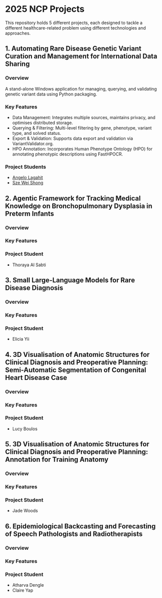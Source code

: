 # 2025 NCP Projects
This repository holds 5 different projects, each designed to tackle a different healthcare-related problem using different technologies and approaches.

## 1. Automating Rare Disease Genetic Variant Curation and Management for International Data Sharing

### Overview
A stand-alone Windows application for managing, querying, and validating genetic variant data using Python packaging.
### Key Features
- Data Management: Integrates multiple sources, maintains privacy, and optimises distributed storage.
- Querying & Filtering: Multi-level filtering by gene, phenotype, variant type, and solved status.
- Export & Validation: Supports data export and validation via VariantValidator.org.
- HPO Annotation: Incorporates Human Phenotype Ontology (HPO) for annotating phenotypic descriptions using FastHPOCR.
### Project Students
- [Angelo Lagahit](https://www.linkedin.com/in/angelo-lagahit/)
- [Sze Wei Shong](https://www.linkedin.com/in/sze-wei-shong/)

## 2. Agentic Framework for Tracking Medical Knowledge on Bronchopulmonary Dysplasia in Preterm Infants
### Overview
### Key Features
### Project Student
- Thoraya Al Sabti

## 3. Small Large-Language Models for Rare Disease Diagnosis
### Overview
### Key Features
### Project Student
- Elicia Yii

## 4. 3D Visualisation of Anatomic Structures for Clinical Diagnosis and Preoperative Planning: Semi-Automatic Segmentation of Congenital Heart Disease Case
### Overview
### Key Features
### Project Student
- Lucy Boulos

## 5. 3D Visualisation of Anatomic Structures for Clinical Diagnosis and Preoperative Planning: Annotation for Training Anatomy
### Overview
### Key Features
### Project Student
- Jade Woods

## 6. Epidemiological Backcasting and Forecasting of Speech Pathologists and Radiotherapists
### Overview
### Key Features
### Project Student
- Atharva Dengle
- Claire Yap
